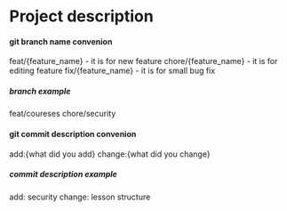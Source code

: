 # Project description


#### git branch name convenion

feat/{feature_name} - it is for new feature
chore/{feature_name} - it is for editing feature
fix/{feature_name} - it is for small bug fix

##### branch example

feat/coureses 
chore/security

#### git commit description convenion

add:{what did you add}
change:{what did you change}


##### commit description example
add: security
change: lesson structure
